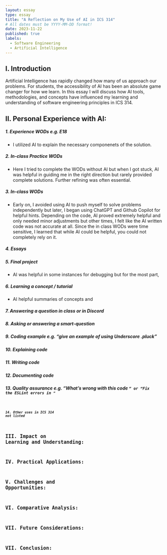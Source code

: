 ```yaml
---
layout: essay
type: essay
title: "A Reflection on My Use of AI in ICS 314"
# All dates must be YYYY-MM-DD format!
date: 2023-11-22
published: true
labels:
  - Software Engineering
  - Artificial Intelligence
---
```


## I. Introduction

Artificial Intelligence has rapidly changed how many of us approach our problems.  For students, the accessibility of AI has been an absolute game changer for how we learn.  In this essay I will discuss how AI tools, methodologies, and concepts have influenced my learning and understanding of software engineering principles in ICS 314. 

## II. Personal Experience with AI:
##### 1. Experience WODs e.g. E18
- I utilized AI to explain the necessary componenets of the solution. 
  
##### 2. In-class Practice WODs
- Here I tried to complete the WODs without AI but when I got stuck, AI was helpful in guiding me in the right direction but rarely provided complete solutions.  Further refining was often essential.
  
##### 3. In-class WODs
- Early on, I avoided using AI to push myself to solve problems independently but later, I began using ChatGPT and Github Copilot for helpful hints.  Depending on the code, AI proved extremely helpful and only needed minor adjustments but other times, I felt like the AI written code was not accurate at all.  Since the in class WODs were time sensitive, I learned that while AI could be helpful, you could not completely rely on it.
  
##### 4. Essays
##### 5. Final project
- AI was helpful in some instances for debugging but for the most part,
##### 6. Learning a concept / tutorial
- AI  helpful summaries of concepts and 
##### 7. Answering a question in class or in Discord
##### 8. Asking or answering a smart-question
##### 9. Coding example e.g. “give an example of using Underscore .pluck”
##### 10. Explaining code
##### 11. Writing code
##### 12. Documenting code
##### 13. Quality assurance e.g. “What’s wrong with this code <code here>” or “Fix the ESLint errors in <code here>”
##### 14. Other uses in ICS 314 not listed

## III. Impact on Learning and Understanding:

## IV. Practical Applications:

## V. Challenges and Opportunities:

## VI. Comparative Analysis:

## VII. Future Considerations:

## VII. Conclusion: 


